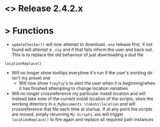 # <> Release 2.4.2.x

# > Functions
- `updateChecker()` will now attempt to download `.exe` release first, if not found will attempt a `.zip` and if that fails inform the user and back out. This is to replace the old behaviour of just downloading a dud file

`locationReplace()` 
- Will no longer show tooltips everytime it's run if the user's working dir isn't my preset one
    - Will now show `TrayTip`'s to alert the user when it is beginning/when it has finished attempting to change location variables
- Will no longer crossreference my particular install location and will instead take note of the current install location of the scripts, store the working directory in `A_MyDocuments \tomshi\location` and will crossreference that file each time at startup. If at any point the scripts are moved, simply rerunning `My Scripts.ahk` will trigger `locationReplace()` to fire again and replace all required path instances